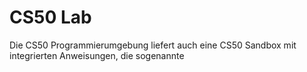 # CS50 Lab

Die CS50 Programmierumgebung liefert auch eine CS50 Sandbox mit integrierten Anweisungen, die sogenannte 